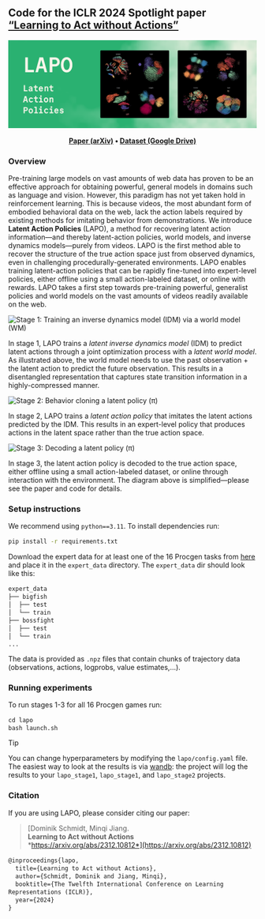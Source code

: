 ## Code for the ICLR 2024 Spotlight paper [“Learning to Act without Actions”](https://arxiv.org/abs/2312.10812)

![LAPO: Latent Action Policies](videos_and_figures/lapo.png)


<p align="center"><b>
  <a href="https://arxiv.org/abs/2312.10812" target="_blank">Paper (arXiv)</a> •
  <a href="https://drive.google.com/drive/folders/1XjpcfOm0NafPYFPnNtoHfhJ4nHVkQSB1">Dataset (Google Drive)</a>
</b></p>

### Overview

Pre-training large models on vast amounts of web data has proven to be an effective approach for obtaining powerful, general models in domains such as language and vision. However, this paradigm has not yet taken hold in reinforcement learning. This is because videos, the most abundant form of embodied behavioral data on the web, lack the action labels required by existing methods for imitating behavior from demonstrations. We introduce **Latent Action Policies** (LAPO), a method for recovering latent action information—and thereby latent-action policies, world models, and inverse dynamics models—purely from videos. LAPO is the first method able to recover the structure of the true action space just from observed dynamics, even in challenging procedurally-generated environments. LAPO enables training latent-action policies that can be rapidly fine-tuned into expert-level policies, either offline using a small action-labeled dataset, or online with rewards. LAPO takes a first step towards pre-training powerful, generalist policies and world models on the vast amounts of videos readily available on the web.

![Stage 1: Training an inverse dynamics model (IDM) via a world model (WM)](https://github.com/schmidtdominik/LAPO/assets/8918572/7f43d290-e0d1-4624-881e-ad5cab082e7f)

In stage 1, LAPO trains a _latent inverse dynamics model_ (IDM) to predict latent actions through a joint optimization process with a _latent world model_. As illustrated above, the world model needs to use the past observation + the latent action to predict the future observation. This results in a disentangled representation that captures state transition information in a highly-compressed manner.


![Stage 2: Behavior cloning a latent policy (π)](https://github.com/schmidtdominik/LAPO/assets/8918572/77e08c48-111d-4f20-abb4-92d33efad183)

In stage 2, LAPO trains a _latent action policy_ that imitates the latent actions predicted by the IDM. This results in an expert-level policy that produces actions in the latent space rather than the true action space.


![Stage 3: Decoding a latent policy (π)](https://github.com/schmidtdominik/LAPO/assets/8918572/576ad776-f5f7-4807-b731-6736efa171d9)

In stage 3, the latent action policy is decoded to the true action space, either offline using a small action-labeled dataset, or online
through interaction with the environment. The diagram above is simplified—please see the paper and code for details.


### Setup instructions

We recommend using `python==3.11`. To install dependencies run:

```bash
pip install -r requirements.txt
```

Download the expert data for at least one of the 16 Procgen tasks from [here](https://drive.google.com/drive/folders/1XjpcfOm0NafPYFPnNtoHfhJ4nHVkQSB1) and place it in the `expert_data` directory. The `expert_data` dir should look like this:

```
expert_data
├── bigfish
│  ├── test
│  └── train
├── bossfight
│  ├── test
│  └── train
...
```
The data is provided as `.npz` files that contain chunks of trajectory data (observations, actions, logprobs, value estimates,...).

### Running experiments

To run stages 1-3 for all 16 Procgen games run:
```
cd lapo
bash launch.sh
```
> [!TIP]
> You can change hyperparameters by modifying the `lapo/config.yaml` file. The easiest way to look at the results is via [wandb](https://github.com/wandb/wandb): the project will log the results to your `lapo_stage1`, `lapo_stage1`, and `lapo_stage2` projects.

### Citation

If you are using LAPO, please consider citing our paper:

> [Dominik Schmidt, Minqi Jiang.<br/>
> **Learning to Act without Actions**<br/>
> *https://arxiv.org/abs/2312.10812*](https://arxiv.org/abs/2312.10812)


```
@inproceedings{lapo,
  title={Learning to Act without Actions},
  author={Schmidt, Dominik and Jiang, Minqi},
  booktitle={The Twelfth International Conference on Learning Representations (ICLR)},
  year={2024}
}
```
